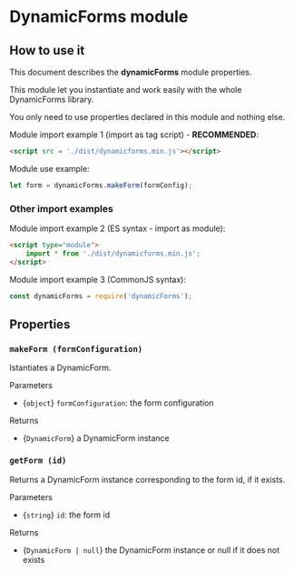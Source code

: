 # DynamicForms module
## How to use it
This document describes the **dynamicForms** module properties.

This module let you instantiate and work easily with the whole DynamicForms library.

You only need to use properties declared in this module and nothing else.

Module import example 1 (import as tag script) - **RECOMMENDED**:
```html
<script src = './dist/dynamicforms.min.js'></script>
```

Module use example:
```javascript
let form = dynamicForms.makeForm(formConfig);
```

### Other import examples

Module import example 2 (ES syntax - import as module):
```html
<script type="module">
    import * from './dist/dynamicforms.min.js';
</script>
```

Module import example 3 (CommonJS syntax):
```javascript
const dynamicForms = require('dynamicForms');
```

## Properties

### `makeForm (formConfiguration)`
Istantiates a DynamicForm.

Parameters
- {`object`} `formConfiguration`: the form configuration

Returns
- {`DynamicForm`} a DynamicForm instance

### `getForm (id)`
Returns a DynamicForm instance corresponding to the form id, if it exists.

Parameters
- {`string`} `id`: the form id

Returns
- {`DynamicForm | null`} the DynamicForm instance or null if it does not exists
